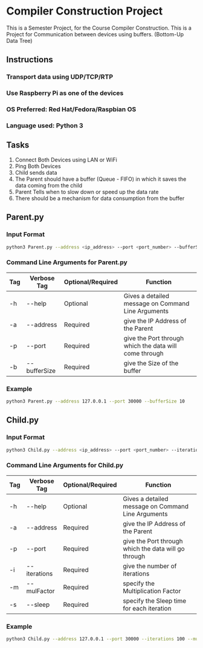 # Compiler Construction Project
This is a Semester Project, for the Course Compiler Construction. This is a Project for Communication between devices using buffers. (Bottom-Up Data Tree)

## Instructions
### Transport data using UDP/TCP/RTP
### Use Raspberry Pi as one of the devices
### OS Preferred: Red Hat/Fedora/Raspbian OS
### Language used: Python 3


## Tasks
1. Connect Both Devices using LAN or WiFi
2. Ping Both Devices
3. Child sends data
4. The Parent should have a buffer (Queue - FIFO) in which it saves the data coming from the child
5. Parent Tells when to slow down or speed up the data rate
6. There should be a mechanism for data consumption from the buffer

## Parent.py
### Input Format
```bash
python3 Parent.py --address <ip_address> --port <port_number> --bufferSize <buffer_size>
```
### Command Line Arguments for Parent.py
|Tag|Verbose Tag|Optional/Required|Function|
|--|--|--|--|
|-h|\-\-help|Optional|Gives a detailed message on Command Line Arguments|
|-a|\-\-address|Required|give the IP Address of the Parent|
|-p|\-\-port|Required|give the Port through which the data will come through|
|-b|\-\-bufferSize|Required|give the Size of the buffer|

### Example
```bash
python3 Parent.py --address 127.0.0.1 --port 30000 --bufferSize 10
```
## Child.py
### Input Format
```bash
python3 Child.py --address <ip_address> --port <port_number> --iterations <num_of_iterations> --mulFactor <multiplication_factor> --sleep <sleep_time_at_each_iteration>
```
### Command Line Arguments for Child.py
|Tag|Verbose Tag|Optional/Required|Function|
|--|--|--|--|
|-h|\-\-help|Optional|Gives a detailed message on Command Line Arguments|
|-a|\-\-address|Required|give the IP Address of the Parent|
|-p|\-\-port|Required|give the Port through which the data will go through|
|-i|\-\-iterations|Required|give the number of iterations|
|-m|\-\-mulFactor|Required|specify the Multiplication Factor|
|-s|\-\-sleep|Required|specify the Sleep time for each iteration|

### Example
```bash
python3 Child.py --address 127.0.0.1 --port 30000 --iterations 100 --mulFactor 2 --sleep 5
```